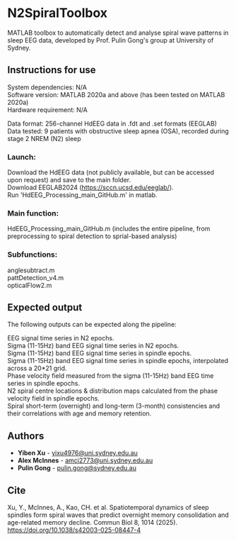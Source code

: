 # N2SpiralToolbox
MATLAB toolbox to automatically detect and analyse spiral wave patterns in sleep EEG data, developed by Prof. Pulin Gong's group at University of Sydney.
## Instructions for use
System dependencies: N/A <br />
Software version: MATLAB 2020a and above (has been tested on MATLAB 2020a) <br />
Hardware requirement: N/A

Data format: 256-channel HdEEG data in .fdt and .set formats (EEGLAB) <br />
Data tested: 9 patients with obstructive sleep apnea (OSA), recorded during stage 2 NREM (N2) sleep <br />

### Launch: <br />
Download the HdEEG data (not publicly available, but can be accessed upon request) and save to the main folder. <br />
Download EEGLAB2024 (https://sccn.ucsd.edu/eeglab/). <br />
Run 'HdEEG_Processing_main_GitHub.m' in matlab. <br />

### Main function: 

HdEEG_Processing_main_GitHub.m (includes the entire pipeline, from preprocessing to spiral detection to sprial-based analysis)

### Subfunctions:
anglesubtract.m <br />
pattDetection_v4.m <br />
opticalFlow2.m <br />

## Expected output <br />

The following outputs can be expected along the pipeline:<br />

EEG signal time series in N2 epochs.<br />
Sigma (11-15Hz) band EEG signal time series in N2 epochs.<br />
Sigma (11-15Hz) band EEG signal time series in spindle epochs.<br />
Sigma (11-15Hz) band EEG signal time series in spindle epochs, interpolated across a 20*21 grid.<br />
Phase velocity field measured from the sigma (11-15Hz) band EEG time series in spindle epochs.<br />
N2 spiral centre locations & distribution maps calculated from the phase velocity field in spindle epochs.<br />
Spiral short-term (overnight) and long-term (3-month) consistencies and their correlations with age and memory retention.<br />


## Authors

* **Yiben Xu** - yixu4976@uni.sydney.edu.au
* **Alex McInnes** - amci2773@uni.sydney.edu.au
* **Pulin Gong** - pulin.gong@sydney.edu.au
  
## Cite
Xu, Y., McInnes, A., Kao, CH. et al. Spatiotemporal dynamics of sleep spindles form spiral waves that predict overnight memory consolidation and age-related memory decline. Commun Biol 8, 1014 (2025). https://doi.org/10.1038/s42003-025-08447-4
